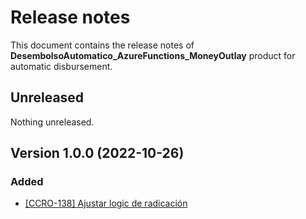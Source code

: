 # Release notes

This document contains the release notes of **DesembolsoAutomatico_AzureFunctions_MoneyOutlay** product for automatic disbursement.

## Unreleased
Nothing unreleased.

## Version 1.0.0 \(2022-10-26\)

### Added
- [\[CCRO-138\] Ajustar logic de radicación](https://bancodeoccidente.atlassian.net/browse/CCRO-138)
